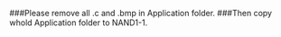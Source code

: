 ###Please remove all .c and .bmp in Application folder.
###Then copy whold Application folder to NAND1-1.
